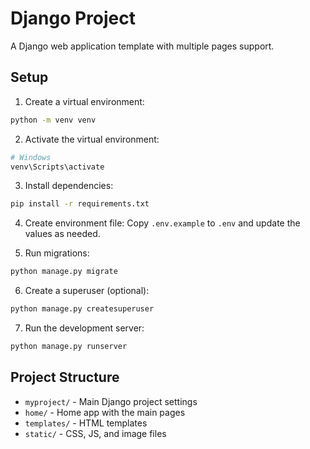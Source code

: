 # Django Project

A Django web application template with multiple pages support.

## Setup

1. Create a virtual environment:
```bash
python -m venv venv
```

2. Activate the virtual environment:
```bash
# Windows
venv\Scripts\activate
```

3. Install dependencies:
```bash
pip install -r requirements.txt
```

4. Create environment file:
Copy `.env.example` to `.env` and update the values as needed.

5. Run migrations:
```bash
python manage.py migrate
```

6. Create a superuser (optional):
```bash
python manage.py createsuperuser
```

7. Run the development server:
```bash
python manage.py runserver
```

## Project Structure

- `myproject/` - Main Django project settings
- `home/` - Home app with the main pages
- `templates/` - HTML templates
- `static/` - CSS, JS, and image files
